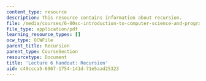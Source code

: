 ```yaml
---
content_type: resource
description: This resource contains information about recursion.
file: /media/courses/6-00sc-introduction-to-computer-science-and-programming-spring-2011/c49ccca569671754141d71e5aad25323_MIT6_00SCS11_lec06.pdf
file_type: application/pdf
learning_resource_types: []
ocw_type: OCWFile
parent_title: Recursion
parent_type: CourseSection
resourcetype: Document
title: 'Lecture 6 handout: Recursion'
uid: c49ccca5-6967-1754-141d-71e5aad25323
---
```

